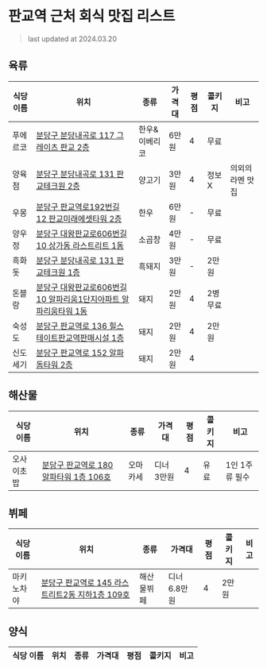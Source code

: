 # 판교역 근처 회식 맛집 리스트

> last updated at 2024.03.20

## 육류

|식당 이름|위치|종류|가격대|평점|콜키지|비고|
|------|---|---|---|---|---|---|
|푸에르코|[분당구 분당내곡로 117 그레이츠 판교 2층](https://kko.to/SgrBa2rSLp)|한우&이베리코|6만원|4|무료|
|양육점|[분당구 분당내곡로 131 판교테크원 2층](https://kko.to/Dgjog6GhrA)|양고기|3만원|4|정보X|의외의 라멘 맛집|
|우몽|[분당구 판교역로192번길 12 판교미래에셋타워 2층](https://kko.to/v4oHBYXaBc)|한우|6만원|-|무료|
|양우정|[분당구 대왕판교로606번길 10 상가동 라스트리트 1동](https://kko.to/me9Dn5G_Mb)|소곱창|4만원|-|무료|
|흑화돗|[분당구 분당내곡로 131 판교테크원 1층](https://kko.to/CsqPISMCc8)|흑돼지|3만원|-|2만원|
|돈블랑|[분당구 대왕판교로606번길 10 알파리움1단지아파트 알파리움타워 1동](https://kko.to/ptdLfaxvM-)|돼지|2만원|4|2병 무료|
|숙성도|[분당구 판교역로 136 힐스테이트판교역판매시설 1층](https://kko.to/_1e5IZ8oTn)|돼지|2만원|4|2만원|
|신도세기|[분당구 판교역로 152 알파돔타워 2층](https://kko.to/74Qv4kQjk3)|돼지|2만원|4|

## 해산물

|식당 이름|위치|종류|가격대|평점|콜키지|비고|
|------|---|---|---|---|---|---|
|오사이초밥|[분당구 판교역로 180 알파타워 1층 106호](https://kko.to/qoTcPizDKn)|오마카세|디너 3만원|4|유료|1인 1주류 필수|

## 뷔페

|식당 이름|위치|종류|가격대|평점|콜키지|비고|
|------|---|---|---|---|---|---|
|마키노차야|[분당구 판교역로 145 라스트리트2동 지하1층 109호](https://kko.to/6aqu-zNwkx)|해산물뷔페|디너 6.8만원|4|2만원|

## 양식

|식당 이름|위치|종류|가격대|평점|콜키지|비고|
|------|---|---|---|---|---|---|